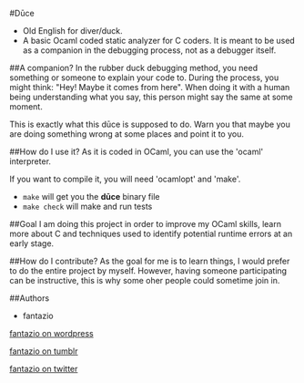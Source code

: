 #Dūce
- Old English for diver/duck.
- A basic Ocaml coded static analyzer for C coders. It is meant to be used as a
  companion in the debugging process, not as a debugger itself.


##A companion?
In the rubber duck debugging method, you need something or someone to
explain your code to. During the process, you might think:
"Hey! Maybe it comes from here". When doing it with a human being understanding
what you say, this person might say the same at some moment.

This is exactly what this dūce is supposed to do. Warn you that maybe you are
doing something wrong at some places and point it to you.


##How do I use it?
As it is coded in OCaml, you can use the 'ocaml' interpreter.

If you want to compile it, you will need 'ocamlopt' and 'make'.
- `make` will get you the **dūce** binary file
- `make check` will make and run tests


##Goal
I am doing this project in order to improve my OCaml skills, learn more about C
and techniques used to identify potential runtime errors at an early stage.


##How do I contribute?
As the goal for me is to learn things, I would prefer to do the entire project
by myself. However, having someone participating can be instructive, this is
why some oher people could sometime join in.


##Authors
- fantazio

[fantazio on wordpress](https://corentindsz.wordpress.com)

[fantazio on tumblr](corentindsz.tumblr.com)

[fantazio on twitter](https://twitter.com/CorentinDsz)
